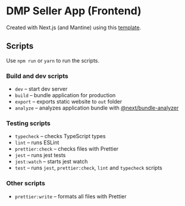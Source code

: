 # DMP Seller App (Frontend)

Created with Next.js (and Mantine) using this [template](https://github.com/mantinedev/mantine-next-template).

## Scripts

Use `npm run` or `yarn` to run the scripts.

### Build and dev scripts

- `dev` – start dev server
- `build` – bundle application for production
- `export` – exports static website to `out` folder
- `analyze` – analyzes application bundle with [@next/bundle-analyzer](https://www.npmjs.com/package/@next/bundle-analyzer)

### Testing scripts

- `typecheck` – checks TypeScript types
- `lint` – runs ESLint
- `prettier:check` – checks files with Prettier
- `jest` – runs jest tests
- `jest:watch` – starts jest watch
- `test` – runs `jest`, `prettier:check`, `lint` and `typecheck` scripts

### Other scripts
- `prettier:write` – formats all files with Prettier
